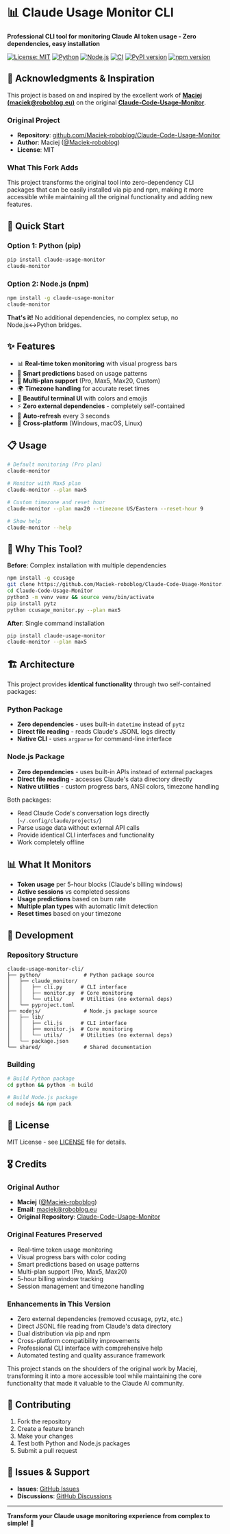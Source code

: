 # 📊 Claude Usage Monitor CLI

**Professional CLI tool for monitoring Claude AI token usage - Zero dependencies, easy installation**

[![License: MIT](https://img.shields.io/badge/License-MIT-yellow.svg)](https://opensource.org/licenses/MIT)
[![Python](https://img.shields.io/badge/Python-3.7+-blue.svg)](https://www.python.org/)
[![Node.js](https://img.shields.io/badge/Node.js-16+-green.svg)](https://nodejs.org/)
[![CI](https://github.com/jedarden/claude-usage-monitor-cli/workflows/CI/badge.svg)](https://github.com/jedarden/claude-usage-monitor-cli/actions)
[![PyPI version](https://badge.fury.io/py/claude-usage-monitor.svg)](https://badge.fury.io/py/claude-usage-monitor)
[![npm version](https://badge.fury.io/js/claude-usage-monitor.svg)](https://badge.fury.io/js/claude-usage-monitor)

## 🙏 **Acknowledgments & Inspiration**

This project is based on and inspired by the excellent work of **[Maciej (maciek@roboblog.eu)](https://github.com/Maciek-roboblog)** on the original **[Claude-Code-Usage-Monitor](https://github.com/Maciek-roboblog/Claude-Code-Usage-Monitor)**.

### **Original Project**
- **Repository**: [github.com/Maciek-roboblog/Claude-Code-Usage-Monitor](https://github.com/Maciek-roboblog/Claude-Code-Usage-Monitor)
- **Author**: Maciej ([@Maciek-roboblog](https://github.com/Maciek-roboblog))
- **License**: MIT

### **What This Fork Adds**
This project transforms the original tool into zero-dependency CLI packages that can be easily installed via pip and npm, making it more accessible while maintaining all the original functionality and adding new features.

## 🚀 **Quick Start**

### **Option 1: Python (pip)**
```bash
pip install claude-usage-monitor
claude-monitor
```

### **Option 2: Node.js (npm)**
```bash
npm install -g claude-usage-monitor  
claude-monitor
```

**That's it!** No additional dependencies, no complex setup, no Node.js↔Python bridges.

## ✨ **Features**

- 📊 **Real-time token monitoring** with visual progress bars
- 🔮 **Smart predictions** based on usage patterns
- 🎯 **Multi-plan support** (Pro, Max5, Max20, Custom)
- 🌍 **Timezone handling** for accurate reset times
- 🎨 **Beautiful terminal UI** with colors and emojis
- ⚡ **Zero external dependencies** - completely self-contained
- 🔄 **Auto-refresh** every 3 seconds
- 📱 **Cross-platform** (Windows, macOS, Linux)

## 📋 **Usage**

```bash
# Default monitoring (Pro plan)
claude-monitor

# Monitor with Max5 plan
claude-monitor --plan max5

# Custom timezone and reset hour
claude-monitor --plan max20 --timezone US/Eastern --reset-hour 9

# Show help
claude-monitor --help
```

## 🎯 **Why This Tool?**

**Before**: Complex installation with multiple dependencies
```bash
npm install -g ccusage
git clone https://github.com/Maciek-roboblog/Claude-Code-Usage-Monitor.git
cd Claude-Code-Usage-Monitor  
python3 -m venv venv && source venv/bin/activate
pip install pytz
python ccusage_monitor.py --plan max5
```

**After**: Single command installation
```bash
pip install claude-usage-monitor
claude-monitor --plan max5
```

## 🏗️ **Architecture**

This project provides **identical functionality** through two self-contained packages:

### **Python Package**
- **Zero dependencies** - uses built-in `datetime` instead of `pytz`
- **Direct file reading** - reads Claude's JSONL logs directly
- **Native CLI** - uses `argparse` for command-line interface

### **Node.js Package**  
- **Zero dependencies** - uses built-in APIs instead of external packages
- **Direct file reading** - accesses Claude's data directory directly
- **Native utilities** - custom progress bars, ANSI colors, timezone handling

Both packages:
- Read Claude Code's conversation logs directly (`~/.config/claude/projects/`)
- Parse usage data without external API calls
- Provide identical CLI interfaces and functionality
- Work completely offline

## 📊 **What It Monitors**

- **Token usage** per 5-hour blocks (Claude's billing windows)
- **Active sessions** vs completed sessions
- **Usage predictions** based on burn rate
- **Multiple plan types** with automatic limit detection
- **Reset times** based on your timezone

## 🔧 **Development**

### **Repository Structure**
```
claude-usage-monitor-cli/
├── python/              # Python package source
│   ├── claude_monitor/
│   │   ├── cli.py      # CLI interface
│   │   ├── monitor.py  # Core monitoring
│   │   └── utils/      # Utilities (no external deps)
│   └── pyproject.toml
├── nodejs/              # Node.js package source  
│   ├── lib/
│   │   ├── cli.js      # CLI interface
│   │   ├── monitor.js  # Core monitoring
│   │   └── utils/      # Utilities (no external deps)
│   └── package.json
└── shared/              # Shared documentation
```

### **Building**
```bash
# Build Python package
cd python && python -m build

# Build Node.js package
cd nodejs && npm pack
```

## 📄 **License**

MIT License - see [LICENSE](LICENSE) file for details.

## 🎖️ **Credits**

### **Original Author**
- **Maciej** ([@Maciek-roboblog](https://github.com/Maciek-roboblog))
- **Email**: maciek@roboblog.eu
- **Original Repository**: [Claude-Code-Usage-Monitor](https://github.com/Maciek-roboblog/Claude-Code-Usage-Monitor)

### **Original Features Preserved**
- Real-time token usage monitoring
- Visual progress bars with color coding
- Smart predictions based on usage patterns
- Multi-plan support (Pro, Max5, Max20)
- 5-hour billing window tracking
- Session management and timezone handling

### **Enhancements in This Version**
- Zero external dependencies (removed ccusage, pytz, etc.)
- Direct JSONL file reading from Claude's data directory
- Dual distribution via pip and npm
- Cross-platform compatibility improvements
- Professional CLI interface with comprehensive help
- Automated testing and quality assurance framework

This project stands on the shoulders of the original work by Maciej, transforming it into a more accessible tool while maintaining the core functionality that made it valuable to the Claude AI community.

## 🤝 **Contributing**

1. Fork the repository
2. Create a feature branch
3. Make your changes
4. Test both Python and Node.js packages
5. Submit a pull request

## 🐛 **Issues & Support**

- **Issues**: [GitHub Issues](https://github.com/jedarden/claude-usage-monitor-cli/issues)
- **Discussions**: [GitHub Discussions](https://github.com/jedarden/claude-usage-monitor-cli/discussions)

---

**Transform your Claude usage monitoring experience from complex to simple! 🎉**